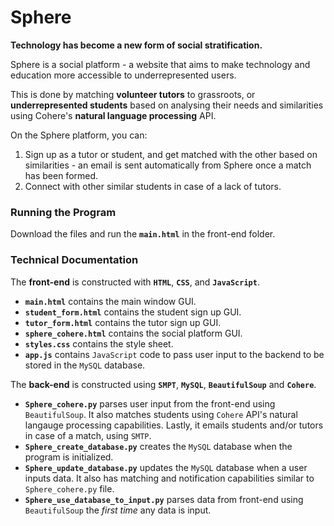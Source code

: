 # Sphere
**Technology has become a new form of social stratification.**

Sphere is a social platform - a website that aims to make technology and education more accessible to underrepresented users.

This is done by matching **volunteer tutors** to grassroots, or **underrepresented students** based on analysing their needs and similarities using Cohere's **natural language processing** API.

On the Sphere platform, you can:
1. Sign up as a tutor or student, and get matched with the other based on similarities - an email is sent automatically from Sphere once a match has been formed.
3. Connect with other similar students in case of a lack of tutors. 

### Running the Program 
Download the files and run the **`main.html`** in the front-end folder.

### Technical Documentation
The **front-end** is constructed with **`HTML`**, **`CSS`**, and **`JavaScript`**.
- **`main.html`** contains the main window GUI.
- **`student_form.html`** contains the student sign up GUI.
- **`tutor_form.html`** contains the tutor sign up GUI.
- **`sphere_cohere.html`** contains the social platform GUI.
- **`styles.css`** contains the style sheet.
- **`app.js`** contains `JavaScript` code to pass user input to the backend to be stored in the `MySQL` database.

The **back-end** is constructed using **`SMPT`**, **`MySQL`**, **`BeautifulSoup`** and **`Cohere`**.
- **`Sphere_cohere.py`** parses user input from the front-end using `BeautifulSoup`. It also matches students using `Cohere` API's natural langauge processing capabilities. Lastly, it emails students and/or tutors in case of a match, using `SMTP`. 
- **`Sphere_create_database.py`** creates the `MySQL` database when the program is initialized.
- **`Sphere_update_database.py`** updates the `MySQL` database when a user inputs data. It also has matching and notification capabilities similar to `Sphere_cohere.py` file. 
- **`Sphere_use_database_to_input.py`** parses data from front-end using `BeautifulSoup` the *first time* any data is input. 
